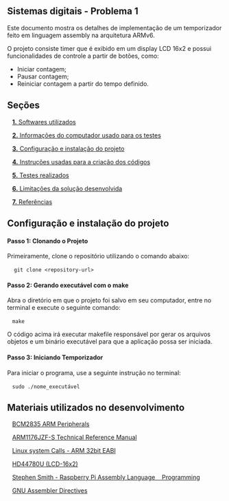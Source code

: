 
## Sistemas digitais - Problema 1

Este documento mostra os detalhes de implementação de um
temporizador feito em linguagem assembly na arquitetura
ARMv6. 

O projeto consiste timer que é exibido em um display 
LCD 16x2 e possui  funcionalidades de controle a partir
de botões, como:

- Iniciar contagem;
- Pausar contagem;
- Reiniciar contagem a partir do tempo definido.

## Seções 

&nbsp;&nbsp;&nbsp;[**1.** Softwares utilizados](#secao1)

&nbsp;&nbsp;&nbsp;[**2.** Informações do computador usado para os testes](#secao2)

&nbsp;&nbsp;&nbsp;[**3.** Configuração e instalação do projeto](#secao3)

&nbsp;&nbsp;&nbsp;[**4.** Instruções usadas para a criação dos códigos](#secao4)

&nbsp;&nbsp;&nbsp;[**5.** Testes realizados](#secao5)

&nbsp;&nbsp;&nbsp;[**6.** Limitações da solução desenvolvida](#secao6)

&nbsp;&nbsp;&nbsp;[**7.** Referências](#secao7)

<a id="secao3"></a>
## Configuração e instalação do projeto

#### Passo 1: Clonando o Projeto
Primeiramente, clone o repositório utilizando o
comando abaixo:

&nbsp;&nbsp;&nbsp; `git clone <repository-url>`

#### Passo 2: Gerando executável com o make
Abra o diretório em que o projeto foi salvo em seu computador, entre no terminal e execute o seguinte comando:

&nbsp;&nbsp;&nbsp;`make`

O código acima irá executar makefile responsável
por gerar os arquivos objetos e um binário executável para
que a aplicação possa ser iniciada.

#### Passo 3: Iniciando Temporizador
Para iniciar o programa, use a seguinte instrução no terminal:

&nbsp;&nbsp;&nbsp;`sudo ./nome_executável`

<a id="secao7"></a>
## Materiais utilizados no desenvolvimento

&nbsp;&nbsp;&nbsp;[BCM2835 ARM Peripherals](https://www.raspberrypi.org/app/uploads/2012/02/BCM2835-ARM-Peripherals.pdf)

&nbsp;&nbsp;&nbsp;[ARM1176JZF-S Technical Reference Manual](https://developer.arm.com/documentation/ddi0301/h?lang=en)

&nbsp;&nbsp;&nbsp;[Linux system Calls - ARM 32bit EABI](https://chromium.googlesource.com/chromiumos/docs/+/master/constants/syscalls.md#arm-32_bit_EABI)

&nbsp;&nbsp;&nbsp;[HD44780U (LCD-16x2)](https://www.sparkfun.com/datasheets/LCD/HD44780.pdf)

&nbsp;&nbsp;&nbsp;[Stephen Smith - Raspberry Pi Assembly Language
&nbsp;&nbsp;&nbsp;Programming
](https://link.springer.com/book/10.1007/978-1-4842-5287-1)

&nbsp;&nbsp;&nbsp;[GNU Assembler Directives](https://ftp.gnu.org/old-gnu/Manuals/gas-2.9.1/html_chapter/as_7.html)
